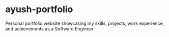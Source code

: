 # ayush-portfolio
Personal portfolio website showcasing my skills, projects, work experience, and achievements as a Software Engineer
